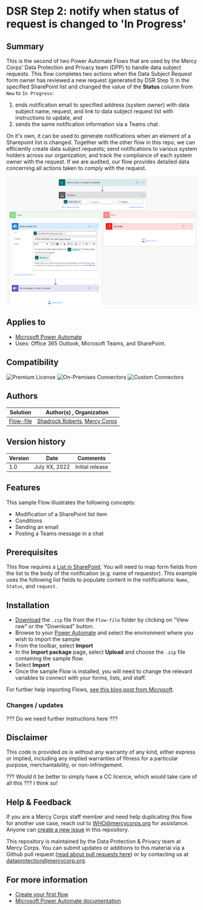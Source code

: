 # DSR Step 2: notify when status of request is changed to 'In Progress'

## Summary
This is the second of two Power Automate Flows that are used by the Mercy Corps' Data Protection and Privacy team (DPP) to handle data subject requests. This flow completes two actions when the Data Subject Request form owner has reviewed a new request (generated by DSR Step 1) in the specified SharePoint list and changed the value of the **Status** column from `New` to `In Progress`:
1. ends notification email to specified address (system owner) with data subject name, request, and link to data subject request list with instructions to update, and
2. sends the same notification information via a Teams chat.
<!-- Link folders for each flow when complete -->
On it's own, it can be used to generate notifications when an element of a Sharepoint list is changed. Together with the other flow in this repo, we can efficiently create data subject requests; send notifications to various system holders across our organization; and track the compliance of each system owner with the request. If we are audited, our flow provides detailed data concerning all actions taken to comply with the request.

![Screenshot of assets used](images/Flow2_notify_listitem_status_change.png)

## Applies to
* [Microsoft Power Automate](https://docs.microsoft.com/power-automate/)
* Uses: Office 365 Outlook, Microsoft Teams, and SharePoint.

## Compatibility
![Premium License](https://img.shields.io/badge/Premium%20License-Not%20Required-green.svg "Premium license not required")
![On-Premises Connectors](https://img.shields.io/badge/On--Premises%20Connectors-No-green.svg "Does not use on-premise connectors")
![Custom Connectors](https://img.shields.io/badge/Custom%20Connectors-Not%20Required-green.svg "Does not use custom connectors")
<!-- Check this -->

## Authors
Solution|Author(s) , Organization
--------|---------
[Flow-file](Flow-file/) | [Shadrock Roberts](https://github.com/Shadrock), [Mercy Corps](https://www.mercycorps.org/)

## Version history
Version|Date|Comments
-------|----|--------
1.0|July XX, 2022|Initial release
<!-- Update on Release -->

## Features
This sample Flow illustrates the following concepts:

* Modification of a SharePoint list item
* Conditions
* Sending an email
* Posting a Teams message in a chat

## Prerequisites
This flow requires a [List in SharePoint](https://support.microsoft.com/en-us/office/introduction-to-lists-0a1c3ace-def0-44af-b225-cfa8d92c52d7). You will need to map form fields from the list  to the body of the notification (e.g. name of requestor). This example uses the following list fields to populate content in the notifications: `Name`, `Status`, and `request`.

## Installation
* [Download](Flow-file/notification-listitem-changes-status_20220713213708.zip) the `.zip` file from the `Flow-file` folder by clicking on "View raw" or the "Download" button. <!-- Test download and import -->
* Browse to your [Power Automate](https://flow.microsoft.com/manage/environments) and select the environment where you wish to import the sample
* From the toolbar, select **Import**
* In the **Import package** page, select **Upload** and choose the `.zip` file containing the sample flow.
* Select **Import**
* Once the sample Flow is installed, you will need to change the relevant variables to connect with your forms, lists, and staff.

For further help importing Flows, [see this blog post from Microsoft](https://powerautomate.microsoft.com/en-us/blog/import-export-bap-packages/).

### Changes / updates
??? Do we need further instructions here ???

## Disclaimer
This code is provided *as is* without any warranty of any kind, either express or implied, including any implied warranties of fitness for a particular purpose, merchantability, or non-infringement.

??? Would it be better to simply have a CC licence, which would take care of all this ??? I think so!

## Help & Feedback

If you are a Mercy Corps staff member and need help duplicating this flow for another use case, reach out to WHO@mercycorps.org for assistance. <!-- add path when ready --> Anyone can [create a new issue](https://github.com/pnp/powerautomate-samples/issues/new?assignees=&labels=Needs%3A+Triage+%3Amag%3A%2Ctype%3Abug-suspected&template=bug-report.yml&sample=YOURSAMPLENAME&authors=@YOURGITHUBUSERNAME&title=YOURSAMPLENAME%20-%20) in this repository.

This repository is maintained by the Data Protection & Privacy team at Mercy Corps. You can submit updates or additions to this material via a Github pull request ([read about pull requests here](https://docs.github.com/en/pull-requests/collaborating-with-pull-requests/proposing-changes-to-your-work-with-pull-requests/about-pull-requests)) or by contacting us at dataprotection@mercycorp.org.

## For more information
- [Create your first flow](https://docs.microsoft.com/en-us/power-automate/getting-started#create-your-first-flow)
- [Microsoft Power Automate documentation](https://docs.microsoft.com/en-us/power-automate/)
